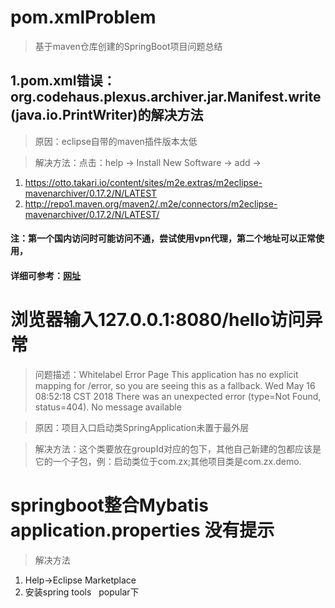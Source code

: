 # pom.xmlProblem
>基于maven仓库创建的SpringBoot项目问题总结

## 1.pom.xml错误：org.codehaus.plexus.archiver.jar.Manifest.write(java.io.PrintWriter)的解决方法
> 原因：eclipse自带的maven插件版本太低

> 解决方法：点击：help ->  Install New Software -> add ->  
1. https://otto.takari.io/content/sites/m2e.extras/m2eclipse-mavenarchiver/0.17.2/N/LATEST
2. http://repo1.maven.org/maven2/.m2e/connectors/m2eclipse-mavenarchiver/0.17.2/N/LATEST/
#### 注：第一个国内访问时可能访问不通，尝试使用vpn代理，第二个地址可以正常使用，
#### 详细可参考：[网址](https://stackoverflow.com/questions/37555557/m2e-error-in-mavenarchiver-getmanifest)

# 浏览器输入127.0.0.1:8080/hello访问异常
>问题描述：Whitelabel Error Page
This application has no explicit mapping for /error, so you are seeing this as a fallback.
Wed May 16 08:52:18 CST 2018
There was an unexpected error (type=Not Found, status=404).
No message available

>原因：项目入口启动类SpringApplication未置于最外层

>解决方法：这个类要放在groupId对应的包下，其他自己新建的包都应该是它的一个子包，例：启动类位于com.zx;其他项目类是com.zx.demo.

# springboot整合Mybatis application.properties 没有提示

>解决方法
1. Help->Eclipse Marketplace
2. 安装spring tools   popular下
